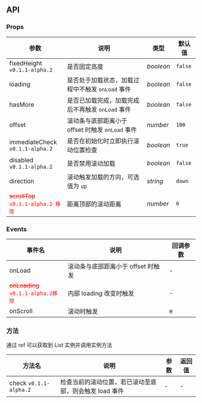 ## API

### Props

| 参数                                                                    | 说明                                             | 类型      | 默认值  |
| ----------------------------------------------------------------------- | ------------------------------------------------ | --------- | ------- |
| fixedHeight <br>`v0.1.1-alpha.2`                                        | 是否固定高度                                     | _boolean_ | `false` |
| loading                                                                 | 是否处于加载状态，加载过程中不触发 `onLoad` 事件 | _boolean_ | `false` |
| hasMore                                                                 | 是否已加载完成，加载完成后不再触发 `onLoad` 事件 | _boolean_ | `false` |
| offset                                                                  | 滚动条与底部距离小于 offset 时触发 `onLoad` 事件 | _number_  | `100`   |
| immediateCheck <br>`v0.1.1-alpha.2`                                     | 是否在初始化时立即执行滚动位置检查               | _boolean_ | `true`  |
| disabled <br>`v0.1.1-alpha.2`                                           | 是否禁用滚动加载                                 | _boolean_ | `false` |
| direction                                                               | 滚动触发加载的方向，可选值为 `up`                | _string_  | `down`  |
| <span style="color: red">~~scrollTop~~ <br>`v0.1.1-alpha.2 移除`</span> | 距离顶部的滚动距离                               | _number_  | `0`     |

### Events

| 事件名                                                                 | 说明                               | 回调参数 |
| ---------------------------------------------------------------------- | ---------------------------------- | -------- |
| onLoad                                                                 | 滚动条与底部距离小于 offset 时触发 | -        |
| <span style="color: red">~~onLoading~~ <br>`v0.1.1-alpha.2移除`</span> | 内部 loading 改变时触发            | -        |
| onScroll  | 滚动时触发      | e      |

### 方法

通过 ref 可以获取到 List 实例并调用实例方法

| 方法名                 | 说明                                                   | 参数 | 返回值 |
| ---------------------- | ------------------------------------------------------ | ---- | ------ |
| check `v0.1.1-alpha.2` | 检查当前的滚动位置，若已滚动至底部，则会触发 load 事件 | -    | -      |